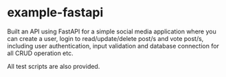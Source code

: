 # example-fastapi

Built an API using FastAPI for a simple social media application where you can create a user, login to read/update/delete post/s and vote post/s, including user authentication, input validation and database connection for all CRUD operation etc.

All test scripts are also provided.
